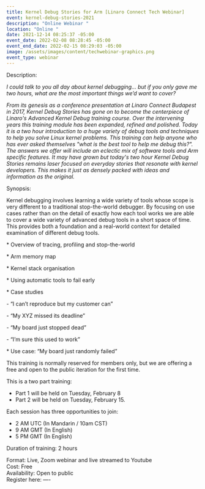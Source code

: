 ```yaml
---
title: Kernel Debug Stories for Arm [Linaro Connect Tech Webinar]
event: kernel-debug-stories-2021
description: "Online Webinar "
location: "Online "
date: 2021-12-14 08:25:37 -05:00
event_date: 2022-02-08 08:28:45 -05:00
event_end_date: 2022-02-15 08:29:03 -05:00
image: /assets/images/content/techwebinar-graphics.png
event_type: webinar
---
```

Description: 

*I could talk to you all day about kernel debugging… but if you only gave me two hours, what are the most important things we’d want to cover?*

*From its genesis as a conference presentation at Linaro Connect Budapest in 2017, Kernel Debug Stories has gone on to become the centerpiece of Linaro's Advanced Kernel Debug training course. Over the intervening years this training module has been expanded, refined and polished. Today it is a two hour introduction to a huge variety of debug tools and techniques to help you solve Linux kernel problems. This training can help anyone who has ever asked themselves "what is the best tool to help me debug this?". The answers we offer will include an eclectic mix of software tools and Arm specific features. It may have grown but today's two hour Kernel Debug Stories remains laser focused on everyday stories that resonate with kernel developers. This makes it just as densely packed with ideas and information as the original.*

Synopsis:

Kernel debugging involves learning a wide variety of tools whose scope is very different to a traditional stop-the-world debugger. By focusing on use cases rather than on the detail of exactly how each tool works we are able to cover a wide variety of advanced debug tools in a short space of time. This provides both a foundation and a real-world context for detailed examination of different debug tools.

\* Overview of tracing, profiling and stop-the-world

\* Arm memory map

\* Kernel stack organisation

\* Using automatic tools to fail early

\* Case studies

\- “I can’t reproduce but my customer can”

\- “My XYZ missed its deadline”

\- “My board just stopped dead”

\- “I’m sure this used to work”

\* Use case: “My board just randomly failed”

This training is normally reserved for members only, but we are offering a free and open to the public iteration for the first time. 

This is a two part training:

* Part 1 will be held on Tuesday, February 8
* Part 2 will be held on Tuesday, February 15.

Each session has three opportunities to join:

* 2 AM UTC (In Mandarin / 10am CST)
* 9 AM GMT (In English)
* 5 PM GMT (In English) 

Duration of training: 2 hours 

Format: Live, Zoom webinar and live streamed to Youtube \
Cost: Free\
Availability: Open to public\
Register here: —-